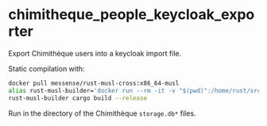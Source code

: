 # chimitheque_people_keycloak_exporter

Export Chimithèque users into a keycloak import file.

Static compilation with:
```bash
docker pull messense/rust-musl-cross:x86_64-musl
alias rust-musl-builder='docker run --rm -it -v "$(pwd)":/home/rust/src messense/rust-musl-cross:x86_64-musl'
rust-musl-builder cargo build --release
```

Run in the directory of the Chimithèque `storage.db*` files.